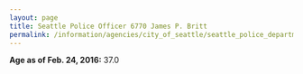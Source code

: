 ```yaml
---
layout: page
title: Seattle Police Officer 6770 James P. Britt
permalink: /information/agencies/city_of_seattle/seattle_police_department/copbook/6770/
---
```


**Age as of Feb. 24, 2016:** 37.0
